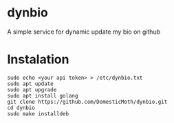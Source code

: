 # dynbio
A simple service for dynamic update my bio on github

# Instalation
```
sudo echo <your api token> > /etc/dynbio.txt
sudo apt update
sudo apt upgrade
sudo apt install golang
git clone https://github.com/DomesticMoth/dynbio.git
cd dynbio
sudo make installdeb
```
